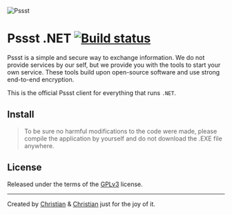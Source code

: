 ![Pssst](http://www.gravatar.org/avatar/2aae9030772d5b59240388522f91468f?s=96)

Pssst .NET [![Build status](https://ci.appveyor.com/api/projects/status/92iu4ln0jq6yf31a?svg=true)](https://ci.appveyor.com/project/7-bit/dotnet)
==========
Pssst is a simple and secure way to exchange information. We do not provide
services by our self, but we provide you with the tools to start your own
service. These tools build upon open-source software and use strong end-to-end
encryption.

This is the official Pssst client for everything that runs `.NET`.

Install
-------
> To be sure no harmful modifications to the code were made, please compile
> the application by yourself and do not download the .EXE file anywhere.

License
-------
Released under the terms of the [GPLv3](LICENSE) license.

----------
Created by
[Christian](https://github.com/7-bit) & [Christian](https://github.com/cuhsat)
just for the joy of it.
